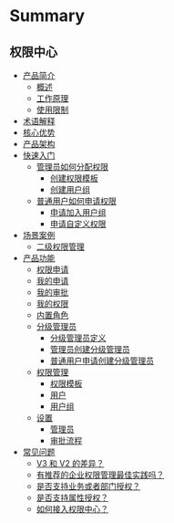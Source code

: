 
# Summary

## 权限中心
* [产品简介]()
    * [概述](产品白皮书/产品简介/README.md)
    * [工作原理](产品白皮书/产品简介/Principle.md)
    * [使用限制](产品白皮书/产品简介/UseLimit.md)
* [术语解释](产品白皮书/术语解释/Trem.md)
* [核心优势](产品白皮书/核心优势/Feature.md)
* [产品架构](产品白皮书/产品架构/Architecture.md)
* [快速入门]()
    * [管理员如何分配权限]()
        * [创建权限模板](产品白皮书/快速入门/CreatePremissionTemplates.md)
        * [创建用户组](产品白皮书/快速入门/CreateGroups.md)
    * [普通用户如何申请权限]()
        * [申请加入用户组](产品白皮书/快速入门/ApplyToGroups.md)
        * [申请自定义权限](产品白皮书/快速入门/ApplyToCustomPermissions.md)
* [场景案例]()
    * [二级权限管理](产品白皮书/场景案例/GradingManager.md)
* [产品功能]()
    * [权限申请](产品白皮书/产品功能/PermissionsApply.md)
    * [我的申请](产品白皮书/产品功能/MyApply.md)
    * [我的审批](产品白皮书/产品功能/MyApproval.md)
    * [我的权限](产品白皮书/产品功能/MyPermissions.md)
    * [内置角色](产品白皮书/产品功能/InnerRoles.md)
    * [分级管理员]()
        * [分级管理员定义](产品白皮书/产品功能/GradingManager.md)
        * [管理员创建分级管理员](产品白皮书/产品功能/ManagerCreate.md)
        * [普通用户申请创建分级管理员](产品白皮书/产品功能/UserApply.md)
    * [权限管理]()
        * [权限模板](产品白皮书/产品功能/PermissionTemplates.md)
        * [用户](产品白皮书/产品功能/Users.md) 
        * [用户组](产品白皮书/产品功能/Groups.md)
    * [设置]()
        * [管理员](产品白皮书/产品功能/Manager.md)
        * [审批流程](产品白皮书/产品功能/Approval.md)
* [常见问题]()
    * [V3 和 V2 的差异？](产品白皮书/常见问题/Diffv2v3.md)
    * [有推荐的企业权限管理最佳实践吗？](产品白皮书/常见问题/Bestpractise.md)
    * [是否支持业务或者部门授权？](产品白皮书/常见问题/Orggrants.md)
    * [是否支持属性授权？](产品白皮书/常见问题/Attribute.md)
    * [如何接入权限中心？](产品白皮书/常见问题/SystemAccess.md)
